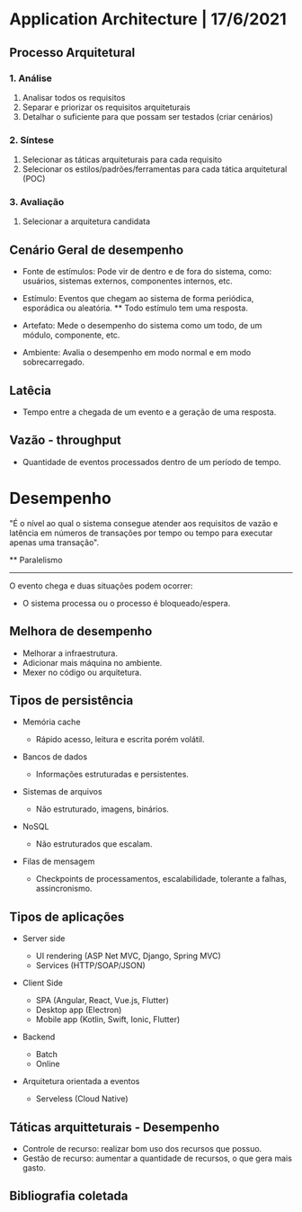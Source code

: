 # Application Architecture | 17/6/2021

## Processo Arquitetural

### 1. Análise
1. Analisar todos os requisitos
2. Separar e priorizar os requisitos arquiteturais
3. Detalhar o suficiente para que possam ser testados (criar cenários)

### 2. Síntese
1. Selecionar as táticas arquiteturais para cada requisito
2. Selecionar os estilos/padrões/ferramentas para cada tática arquitetural (POC)

### 3. Avaliação
1. Selecionar a arquitetura candidata

## Cenário Geral de desempenho
- Fonte de estímulos: Pode vir de dentro e de fora do sistema, como: usuários, sistemas externos, componentes internos, etc.

- Estímulo: Eventos que chegam ao sistema de forma periódica, esporádica ou aleatória.
** Todo estímulo tem uma resposta.

- Artefato: Mede o desempenho do sistema como um todo, de um módulo, componente, etc.

- Ambiente: Avalia o desempenho em modo normal e em modo sobrecarregado.

## Latêcia
- Tempo entre a chegada de um evento e a geração de uma resposta. 

## Vazão - throughput
- Quantidade de eventos processados dentro de um período de tempo.

# Desempenho
"É o nível ao qual o sistema consegue atender aos requisitos de vazão e latência em números de transações por tempo ou tempo para executar apenas uma transação".

** Paralelismo

---

O evento chega e duas situações podem ocorrer:
- O sistema processa ou o processo é bloqueado/espera.

## Melhora de desempenho
- Melhorar a infraestrutura.
- Adicionar mais máquina no ambiente.
- Mexer no código ou arquitetura.

## Tipos de persistência
- Memória cache
    - Rápido acesso, leitura e escrita porém volátil.

- Bancos de dados
    - Informações estruturadas e persistentes.

- Sistemas de arquivos
    - Não estruturado, imagens, binários.

- NoSQL
    - Não estruturados que escalam.

- Filas de mensagem
    - Checkpoints de processamentos, escalabilidade, tolerante a falhas, assincronismo.

## Tipos de aplicações
- Server side
    - UI rendering (ASP Net MVC, Django, Spring MVC)
    - Services (HTTP/SOAP/JSON)

- Client Side
    - SPA (Angular, React, Vue.js, Flutter)
    - Desktop app (Electron)
    - Mobile app (Kotlin, Swift, Ionic, Flutter)

- Backend
    - Batch
    - Online

- Arquitetura orientada a eventos
    - Serveless (Cloud Native)


## Táticas arquitteturais - Desempenho
- Controle de recurso: realizar bom uso dos recursos que possuo.
- Gestão de recurso: aumentar a quantidade de recursos, o que gera mais gasto. 

## Bibliografia coletada
